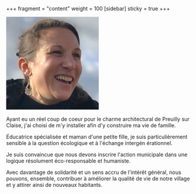+++
fragment = "content"
weight = 100
[sidebar]
  sticky = true
+++

<img src="photo.jpg" alt="" class="img-fluid rounded-circle border text-white">

Ayant eu un réel coup de coeur pour le charme architectural de Preuilly sur Claise, j'ai choisi de m'y installer afin d'y construire ma vie de famille.

Éducatrice spécialisée et maman d'une petite fille, je suis particulièrement sensible à la question écologique et à l'échange intergén  érationnel.

Je suis convaincue que nous devons inscrire l'action municipale dans une logique résolument éco-responsable et humaniste.

Avec davantage de solidarité et un sens accru de l'intérêt général, nous pouvons, ensemble, contribuer à améliorer la qualité de vie de notre village et y attirer ainsi de nouveaux habitants.
